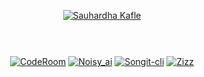 <div style="display:flex; flex-direction: column; justify-content: center; align-items: center; text-align: center;">
  
[![Sauhardha Kafle](https://readme-typing-svg.herokuapp.com?font=Doto&weight=900&size=45&pause=1000&color=001C60&background=36C4DBEC&center=true&vCenter=true&random=true&width=800&height=60&lines=Sauhardha+Kafle)]([https://git.io/typing-svg](https://sauhardhakafle.com.np/))

<hr>

[![CodeRoom](https://github-readme-stats.vercel.app/api/pin/?username=ostrich-egg&repo=coderoom&border_color=289BF9&bg_color=0D1117&title_color=C9D1D9&text_color=8B949E&icon_color=289BF9)](https://github.com/ostrich-egg/CodeRoom)
[![Noisy_ai](https://github-readme-stats.vercel.app/api/pin/?username=ostrich-egg&repo=noisy_ai&border_color=289BF9&bg_color=0D1117&title_color=C9D1D9&text_color=8B949E&icon_color=289BF9)](https://github.com/ostrich-egg/noisy_ai)
[![Songit-cli](https://github-readme-stats.vercel.app/api/pin/?username=ostrich-egg&repo=songit-cli&border_color=289BF9&bg_color=0D1117&title_color=C9D1D9&text_color=8B949E&icon_color=289BF9)](https://github.com/ostrich-egg/songit-cli)
[![Zizz](https://github-readme-stats.vercel.app/api/pin/?username=ostrich-egg&repo=zizz&border_color=289BF9&bg_color=0D1117&title_color=C9D1D9&text_color=8B949E&icon_color=289BF9)](https://github.com/ostrich-egg/zizz)


</div>

